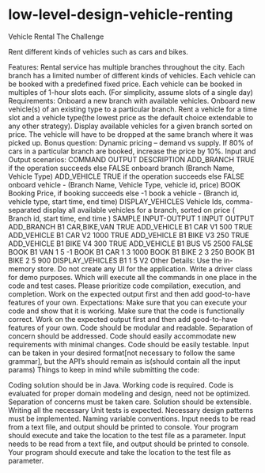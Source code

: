 # low-level-design-vehicle-renting
Vehicle Rental
The Challenge

Rent different kinds of vehicles such as cars and bikes.

Features:
Rental service has multiple branches throughout the city.
Each branch has a limited number of different kinds of vehicles.
Each vehicle can be booked with a predefined fixed price.
Each vehicle can be booked in multiples of 1-hour slots each. (For simplicity, assume slots of a single day)
Requirements:
Onboard a new branch with available vehicles.
Onboard new vehicle(s) of an existing type to a particular branch.
Rent a vehicle for a time slot and a vehicle type(the lowest price as the default choice extendable to any other strategy).
Display available vehicles for a given branch sorted on price.
The vehicle will have to be dropped at the same branch where it was picked up.
Bonus question:
Dynamic pricing – demand vs supply. If 80% of cars in a particular branch are booked, increase the price by 10%.
Input and Output scenarios:
COMMAND	OUTPUT	DESCRIPTION
ADD_BRANCH	TRUE if the operation succeeds else FALSE	onboard branch (Branch Name, Vehicle Type)
ADD_VEHICLE	TRUE if the operation succeeds else FALSE	onboard vehicle - (Branch Name, Vehicle Type, vehicle id, price)
BOOK	Booking Price, if booking succeeds else -1	book a vehicle - (Branch id, vehicle type, start time, end time)
DISPLAY_VEHICLES	Vehicle Ids, comma-separated	display all available vehicles for a branch, sorted on price ( Branch id, start time, end time )
SAMPLE INPUT-OUTPUT 1
INPUT	OUTPUT
ADD_BRANCH B1 CAR,BIKE,VAN	TRUE
ADD_VEHICLE B1 CAR V1 500	TRUE
ADD_VEHICLE B1 CAR V2 1000	TRUE
ADD_VEHICLE B1 BIKE V3 250	TRUE
ADD_VEHICLE B1 BIKE V4 300	TRUE
ADD_VEHICLE B1 BUS V5 2500	FALSE
BOOK B1 VAN 1 5	-1
BOOK B1 CAR 1 3	1000
BOOK B1 BIKE 2 3	250
BOOK B1 BIKE 2 5	900
DISPLAY_VEHICLES B1 1 5	V2
Other Details:
Use the in-memory store.
Do not create any UI for the application.
Write a driver class for demo purposes. Which will execute all the commands in one place in the code and test cases.
Please prioritize code compilation, execution, and completion.
Work on the expected output first and then add good-to-have features of your own.
Expectations:
Make sure that you can execute your code and show that it is working.
Make sure that the code is functionally correct.
Work on the expected output first and then add good-to-have features of your own.
Code should be modular and readable.
Separation of concern should be addressed.
Code should easily accommodate new requirements with minimal changes.
Code should be easily testable.
Input can be taken in your desired format[not necessary to follow the same grammar], but the API’s should remain as is(should contain all the input params)
Things to keep in mind while submitting the code:

Coding solution should be in Java.
Working code is required.
Code is evaluated for proper domain modeling and design, need not be optimized.
Separation of concerns must be taken care.
Solution should be extensible.
Writing all the necessary Unit tests is expected.
Necessary design patterns must be implemented.
Naming variable conventions.
Input needs to be read from a text file, and output should be printed to console. Your program should execute and take the location to the test file as a parameter.
Input needs to be read from a text file, and output should be printed to console. Your program should execute and take the location to the test file as parameter.
